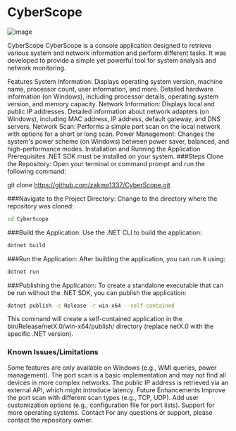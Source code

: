 # CyberScope

![image](https://github.com/user-attachments/assets/4dde2ed2-0f6c-4efc-ac18-f2bcd77345dc)

CyberScope
CyberScope is a console application designed to retrieve various system and network information and perform different tasks. It was developed to provide a simple yet powerful tool for system analysis and network monitoring.

Features
System Information:
Displays operating system version, machine name, processor count, user information, and more.
Detailed hardware information (on Windows), including processor details, operating system version, and memory capacity.
Network Information:
Displays local and public IP addresses.
Detailed information about network adapters (on Windows), including MAC address, IP address, default gateway, and DNS servers.
Network Scan:
Performs a simple port scan on the local network with options for a short or long scan.
Power Management:
Changes the system's power scheme (on Windows) between power saver, balanced, and high-performance modes.
Installation and Running the Application
Prerequisites
.NET SDK must be installed on your system.
###Steps
Clone the Repository:
Open your terminal or command prompt and run the following command:

git clone https://github.com/zakmo1337/CyberScope.git

###Navigate to the Project Directory:
Change to the directory where the repository was cloned:
```bash
cd CyberScope
```


###Build the Application:
Use the .NET CLI to build the application:
```bash
dotnet build
```
###Run the Application:
After building the application, you can run it using:
```bash
dotnet run
```
###Publishing the Application:
To create a standalone executable that can be run without the .NET SDK, you can publish the application:
```bash
dotnet publish -c Release -r win-x64 --self-contained
```

This command will create a self-contained application in the bin/Release/netX.0/win-x64/publish/ directory (replace netX.0 with the specific .NET version).

### Known Issues/Limitations
Some features are only available on Windows (e.g., WMI queries, power management).
The port scan is a basic implementation and may not find all devices in more complex networks.
The public IP address is retrieved via an external API, which might introduce latency.
Future Enhancements
Improve the port scan with different scan types (e.g., TCP, UDP).
Add user customization options (e.g., configuration file for port lists).
Support for more operating systems.
Contact
For any questions or support, please contact the repository owner.





